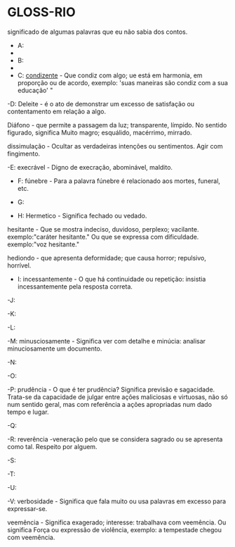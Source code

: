 # GLOSS-RIO
significado de algumas palavras que eu não sabia dos contos.

- A:
- 
- B:
- 
- C:
<a href="https://www.dicio.com.br/condizente/">condizente</a> - Que condiz com algo; ue está em harmonia, em proporção ou de acordo, exemplo: 'suas maneiras são condiz com a sua educação' "

-D:
Deleite - é o ato de demonstrar um excesso de satisfação ou contentamento em relação a algo.

Diáfono - que permite a passagem da luz; transparente, límpido. No sentido figurado, significa Muito magro; esquálido, macérrimo, mirrado.

dissimulação - Ocultar as verdadeiras intenções ou sentimentos. Agir com fingimento.

-E:
execrável - Digno de execração, abominável, maldito.   

- F:
fúnebre - Para a palavra fúnebre é relacionado aos mortes, funeral, etc.

- G:
- H:
Hermetico - Significa fechado ou vedado.

hesitante - Que se mostra indeciso, duvidoso, perplexo; vacilante.
            exemplo:"caráter hesitante."
            Ou que se expressa com dificuldade.
            exemplo:"voz hesitante."           
            

       
hediondo - que apresenta deformidade; que causa horror; repulsivo, horrível.

- I:
incessantemente - O que há continuidade ou repetição: insistia incessantemente pela resposta correta.

-J:

-K:

-L:

-M:
minusciosamente - Significa ver com detalhe e minúcia: analisar minuciosamente um documento. 

-N:

-O:

-P:
prudência - O que é ter prudência?
    Significa previsão e sagacidade.
    Trata-se da capacidade de julgar entre ações maliciosas e virtuosas, não só num sentido geral, mas com referência a ações apropriadas num dado tempo e lugar.
    
-Q:

-R:
reverência -veneração pelo que se considera sagrado ou se apresenta como tal. Respeito por alguem.

-S:

-T:

-U:

-V:
verbosidade - Significa que fala muito ou usa palavras em excesso para expressar-se.

veemência - Significa exagerado; interesse: trabalhava com veemência. Ou significa 
Força ou expressão de violência, exemplo: a tempestade chegou com veemência.

